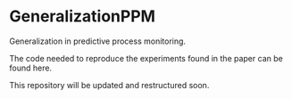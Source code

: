 # GeneralizationPPM
Generalization in predictive process monitoring.

The code needed to reproduce the experiments found in the paper can be found here.

This repository will be updated and restructured soon.

